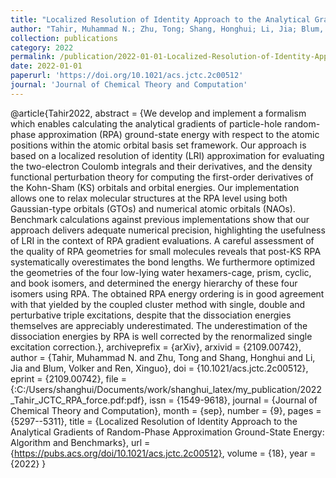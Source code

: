 ```yaml
---
title: "Localized Resolution of Identity Approach to the Analytical Gradients of Random-Phase Approximation Ground-State Energy: Algorithm and Benchmarks"
author: "Tahir, Muhammad N.; Zhu, Tong; Shang, Honghui; Li, Jia; Blum, Volker; Ren, Xinguo"
collection: publications
category: 2022
permalink: /publication/2022-01-01-Localized-Resolution-of-Identity-Approach-to-the-Analytical-Gradients-of-Random-Phase-Approximation-Ground-State-Energy-Algorithm-and-Benchmarks
date: 2022-01-01
paperurl: 'https://doi.org/10.1021/acs.jctc.2c00512'
journal: 'Journal of Chemical Theory and Computation'
---
```

@article{Tahir2022,
 abstract = {We develop and implement a formalism which enables calculating the analytical gradients of particle-hole random-phase approximation (RPA) ground-state energy with respect to the atomic positions within the atomic orbital basis set framework. Our approach is based on a localized resolution of identity (LRI) approximation for evaluating the two-electron Coulomb integrals and their derivatives, and the density functional perturbation theory for computing the first-order derivatives of the Kohn-Sham (KS) orbitals and orbital energies. Our implementation allows one to relax molecular structures at the RPA level using both Gaussian-type orbitals (GTOs) and numerical atomic orbitals (NAOs). Benchmark calculations against previous implementations show that our approach delivers adequate numerical precision, highlighting the usefulness of LRI in the context of RPA gradient evaluations. A careful assessment of the quality of RPA geometries for small molecules reveals that post-KS RPA systematically overestimates the bond lengths. We furthermore optimized the geometries of the four low-lying water hexamers-cage, prism, cyclic, and book isomers, and determined the energy hierarchy of these four isomers using RPA. The obtained RPA energy ordering is in good agreement with that yielded by the coupled cluster method with single, double and perturbative triple excitations, despite that the dissociation energies themselves are appreciably underestimated. The underestimation of the dissociation energies by RPA is well corrected by the renormalized single excitation correction.},
 archiveprefix = {arXiv},
 arxivid = {2109.00742},
 author = {Tahir, Muhammad N. and Zhu, Tong and Shang, Honghui and Li, Jia and Blum, Volker and Ren, Xinguo},
 doi = {10.1021/acs.jctc.2c00512},
 eprint = {2109.00742},
 file = {:C\:/Users/shanghui/Documents/work/shanghui_latex/my_publication/2022_Tahir_JCTC_RPA_force.pdf:pdf},
 issn = {1549-9618},
 journal = {Journal of Chemical Theory and Computation},
 month = {sep},
 number = {9},
 pages = {5297--5311},
 title = {Localized Resolution of Identity Approach to the Analytical Gradients of Random-Phase Approximation Ground-State Energy: Algorithm and Benchmarks},
 url = {https://pubs.acs.org/doi/10.1021/acs.jctc.2c00512},
 volume = {18},
 year = {2022}
}
